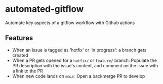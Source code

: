 # automated-gitflow
Automate key aspects of a gitflow workflow with Github actions


## Features
- When an issue is tagged as 'hotfix' or 'in progress': a branch gets created
- When a PR gets opened for a `hotfix/` or `feature/` branch: Populate the PR description with the issue's content, and comment on the issue with a link to the PR
- When new code lands on `main`: Open a backmerge PR to develop

